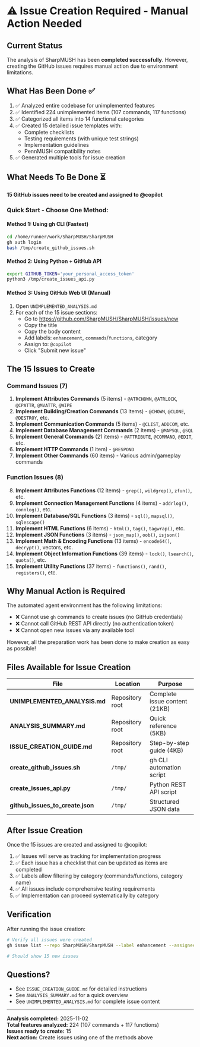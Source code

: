 # ⚠️ Issue Creation Required - Manual Action Needed

## Current Status

The analysis of SharpMUSH has been **completed successfully**. However, creating the GitHub issues requires manual action due to environment limitations.

## What Has Been Done ✅

1. ✅ Analyzed entire codebase for unimplemented features
2. ✅ Identified 224 unimplemented items (107 commands, 117 functions)
3. ✅ Categorized all items into 14 functional categories
4. ✅ Created 15 detailed issue templates with:
   - Complete checklists
   - Testing requirements (with unique test strings)
   - Implementation guidelines
   - PennMUSH compatibility notes
5. ✅ Generated multiple tools for issue creation

## What Needs To Be Done ⏳

**15 GitHub issues need to be created and assigned to @copilot**

### Quick Start - Choose One Method:

#### Method 1: Using gh CLI (Fastest)
```bash
cd /home/runner/work/SharpMUSH/SharpMUSH
gh auth login
bash /tmp/create_github_issues.sh
```

#### Method 2: Using Python + GitHub API
```bash
export GITHUB_TOKEN='your_personal_access_token'
python3 /tmp/create_issues_api.py
```

#### Method 3: Using GitHub Web UI (Manual)
1. Open `UNIMPLEMENTED_ANALYSIS.md`
2. For each of the 15 issue sections:
   - Go to https://github.com/SharpMUSH/SharpMUSH/issues/new
   - Copy the title
   - Copy the body content
   - Add labels: `enhancement`, `commands`/`functions`, category
   - Assign to: `@copilot`
   - Click "Submit new issue"

## The 15 Issues to Create

### Command Issues (7)
1. **Implement Attributes Commands** (5 items) - `@ATRCHOWN`, `@ATRLOCK`, `@CPATTR`, `@MVATTR`, `@WIPE`
2. **Implement Building/Creation Commands** (13 items) - `@CHOWN`, `@CLONE`, `@DESTROY`, etc.
3. **Implement Communication Commands** (5 items) - `@CLIST`, `ADDCOM`, etc.
4. **Implement Database Management Commands** (2 items) - `@MAPSQL`, `@SQL`
5. **Implement General Commands** (21 items) - `@ATTRIBUTE`, `@COMMAND`, `@EDIT`, etc.
6. **Implement HTTP Commands** (1 item) - `@RESPOND`
7. **Implement Other Commands** (60 items) - Various admin/gameplay commands

### Function Issues (8)
8. **Implement Attributes Functions** (12 items) - `grep()`, `wildgrep()`, `zfun()`, etc.
9. **Implement Connection Management Functions** (4 items) - `addrlog()`, `connlog()`, etc.
10. **Implement Database/SQL Functions** (3 items) - `sql()`, `mapsql()`, `sqlescape()`
11. **Implement HTML Functions** (6 items) - `html()`, `tag()`, `tagwrap()`, etc.
12. **Implement JSON Functions** (3 items) - `json_map()`, `oob()`, `isjson()`
13. **Implement Math & Encoding Functions** (13 items) - `encode64()`, `decrypt()`, vectors, etc.
14. **Implement Object Information Functions** (39 items) - `lock()`, `lsearch()`, `quota()`, etc.
15. **Implement Utility Functions** (37 items) - `functions()`, `rand()`, `registers()`, etc.

## Why Manual Action is Required

The automated agent environment has the following limitations:
- ❌ Cannot use `gh` commands to create issues (no GitHub credentials)
- ❌ Cannot call GitHub REST API directly (no authentication token)
- ❌ Cannot open new issues via any available tool

However, all the preparation work has been done to make creation as easy as possible!

## Files Available for Issue Creation

| File | Location | Purpose |
|------|----------|---------|
| **UNIMPLEMENTED_ANALYSIS.md** | Repository root | Complete issue content (21KB) |
| **ANALYSIS_SUMMARY.md** | Repository root | Quick reference (5KB) |
| **ISSUE_CREATION_GUIDE.md** | Repository root | Step-by-step guide (4KB) |
| **create_github_issues.sh** | `/tmp/` | gh CLI automation script |
| **create_issues_api.py** | `/tmp/` | Python REST API script |
| **github_issues_to_create.json** | `/tmp/` | Structured JSON data |

## After Issue Creation

Once the 15 issues are created and assigned to @copilot:

1. ✅ Issues will serve as tracking for implementation progress
2. ✅ Each issue has a checklist that can be updated as items are completed
3. ✅ Labels allow filtering by category (commands/functions, category name)
4. ✅ All issues include comprehensive testing requirements
5. ✅ Implementation can proceed systematically by category

## Verification

After running the issue creation:
```bash
# Verify all issues were created
gh issue list --repo SharpMUSH/SharpMUSH --label enhancement --assignee copilot

# Should show 15 new issues
```

## Questions?

- See `ISSUE_CREATION_GUIDE.md` for detailed instructions
- See `ANALYSIS_SUMMARY.md` for a quick overview
- See `UNIMPLEMENTED_ANALYSIS.md` for complete issue content

---

**Analysis completed:** 2025-11-02  
**Total features analyzed:** 224 (107 commands + 117 functions)  
**Issues ready to create:** 15  
**Next action:** Create issues using one of the methods above
